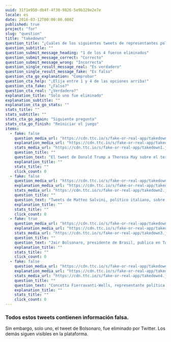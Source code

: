 ```yaml
---
uuid: 31f1e950-db4f-4f30-9826-5e9b329e2e7e
locale: es
date: 2016-03-12T00:00:00.000Z
published: true
project: "for"
slug: "question"
title: "takedowns"
question_title: "¿Cuáles de los siguientes tweets de representantes políticos fueron eliminados de Twitter?"
question_subtitle: ""
question_submit_message_heading: "1 de los 4 fueron eliminados"
question_submit_message_correct: "Correcto"
question_submit_message_wrong: "Incorrecta"
question_single_result_message_real: "Es verdadero"
question_single_result_message_fake: "Es falso"
question_cta_go_explanation: "Comprobar"
question_cta_help: "¡Elija entre 1 y 4 de las opciones arriba!"
question_cta_fake: "¿Falso?"
question_cta_real: "¿Verdadero?"
explanation_title: "Solo uno fue eliminado"
explanation_subtitle: ""
explanation_cta_go_stats: ""
stats_title: ""
stats_subtitle: ""
stats_cta_go_again: "Siguiente pregunta"
stats_cta_go_finish: "Reiniciar el juego"
items:
  - fake: false
    question_media_url: "https://cdn.ttc.io/s/fake-or-real-app/takedown1.jpg"
    explanation_media_url: "https://cdn.ttc.io/s/fake-or-real-app/takedown1.jpg"
    stats_media_url: "https://cdn.ttc.io/s/fake-or-real-app/takedown1.jpg"
    question_title: ""
    question_text: "El tweet de Donald Trump a Theresa May sobre el terrorismo islámico"
    explanation_title: ""
    stats_title: ""
    click_count: 0
  - fake: false
    question_media_url: "https://cdn.ttc.io/s/fake-or-real-app/takedown2.jpg"
    explanation_media_url: "https://cdn.ttc.io/s/fake-or-real-app/takedown2.jpg"
    stats_media_url: "https://cdn.ttc.io/s/fake-or-real-app/takedown2.jpg"
    question_title: ""
    question_text: "Tweets de Matteo Salvini, político italiano, sobre mitos del coronavirus"
    explanation_title: ""
    stats_title: ""
    click_count: 0
  - fake: true
    question_media_url: "https://cdn.ttc.io/s/fake-or-real-app/takedown3.jpg"
    explanation_media_url: "https://cdn.ttc.io/s/fake-or-real-app/takedown3.jpg"
    stats_media_url: "https://cdn.ttc.io/s/fake-or-real-app/takedown3.jpg"
    question_title: ""
    question_text: "Jair Bolsonaro, presidente de Brasil, publica en Twitter un vídeo mostrando las fábricas que permanecieron abiertas durante la emergencia sanitaria del Coronavirus, indicando que dicha situación suponía una amenaza a la salud de las personas"
    explanation_title: ""
    stats_title: ""
    click_count: 0
  - fake: false
    question_media_url: "https://cdn.ttc.io/s/fake-or-real-app/takedown4.jpg"
    explanation_media_url: "https://cdn.ttc.io/s/fake-or-real-app/takedown4.jpg"
    stats_media_url: "https://cdn.ttc.io/s/fake-or-real-app/takedown4.jpg"
    question_title: ""
    question_text: "Concetta Fierravanti-Wells, representante política australiana, afirma que los incendios forestales fueron provocados por pirómanos"
    explanation_title: ""
    stats_title: ""
    click_count: 0
---
```

### Todos estos tweets contienen información falsa. 

Sin embargo, solo uno, el tweet de Bolsonaro, fue eliminado por Twitter. Los demás siguen visibles en la plataforma.
